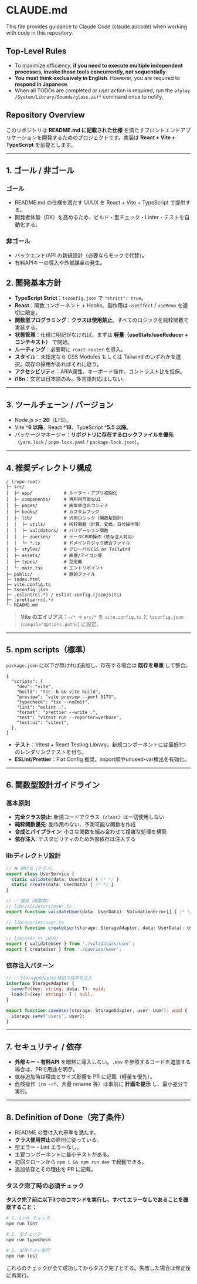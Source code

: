 # CLAUDE.md

This file provides guidance to Claude Code (claude.ai/code) when working with code in this repository.

## Top-Level Rules

- To maximize efficiency, **if you need to execute multiple independent processes, invoke those tools concurrently, not sequentially**.
- **You must think exclusively in English**. However, you are required to **respond in Japanese**.
- When all TODOs are completed or user action is required, run the `afplay /System/Library/Sounds/glass.aiff` command once to notify.

## Repository Overview

このリポジトリは **README.md に記載された仕様** を満たすフロントエンドアプリケーションを開発するためのプロジェクトです。実装は **React + Vite + TypeScript** を前提とします。

---

## 1. ゴール / 非ゴール

### ゴール

- README.md の仕様を満たす UI/UX を React + Vite + TypeScript で提供する。
- 開発者体験（DX）を高めるため、ビルド・型チェック・Linter・テストを自動化する。

### 非ゴール

- バックエンド/API の新規設計（必要ならモックで代替）。
- 有料APIキーの導入や外部課金の発生。

## 2. 開発基本方針

- **TypeScript Strict**：`tsconfig.json` で `"strict": true`。
- **React**：関数コンポーネント + Hooks。副作用は `useEffect` / `useMemo` を適切に限定。
- **関数型プログラミング**：**クラスは使用禁止**。すべてのロジックを純粋関数で実装する。
- **状態管理**：仕様に明記がなければ、まずは **軽量（useState/useReducer + コンテキスト）** で開始。
- **ルーティング**：必要時に `react-router` を導入。
- **スタイル**：未指定なら CSS Modules もしくは Tailwind のいずれかを選択。既存の採用があればそれに従う。
- **アクセシビリティ**：ARIA属性、キーボード操作、コントラスト比を担保。
- **i18n**：文言は日本語のみ。多言語対応はしない。

---

## 3. ツールチェーン / バージョン

- Node.js **>= 20**（LTS）。
- Vite **^6 以降**、React **^18**、TypeScript **^5.5 以降**。
- パッケージマネージャ：**リポジトリに存在するロックファイルを優先**（`yarn.lock` / `pnpm-lock.yaml` / `package-lock.json`）。

---

## 4. 推奨ディレクトリ構成

```
/ (repo root)
├─ src/
│  ├─ app/            # ルーター・アプリ初期化
│  ├─ components/     # 再利用可能なUI
│  ├─ pages/          # 画面単位のコンテナ
│  ├─ hooks/          # カスタムフック
│  ├─ lib/            # 汎用ロジック（関数型設計）
│  │  ├─ utils/       # 純粋関数（計算、変換、日付操作等）
│  │  ├─ validators/  # バリデーション関数
│  │  ├─ queries/     # データCRUD操作（依存注入対応）
│  │  └─ *.ts         # ドメインロジック統合ファイル
│  ├─ styles/         # グローバルCSS or Tailwind
│  ├─ assets/         # 画像/アイコン等
│  ├─ types/          # 型定義
│  └─ main.tsx        # エントリポイント
├─ public/            # 静的ファイル
├─ index.html
├─ vite.config.ts
├─ tsconfig.json
├─ .eslintrc(.*) / eslint.config.(js|mjs|ts)
├─ .prettierrc(.*)
└─ README.md
```

> **Vite のエイリアス**：`~/*` → `src/*` を `vite.config.ts` と `tsconfig.json` (`compilerOptions.paths`) に設定。

---

## 5. npm scripts（標準）

`package.json` に以下が無ければ追加し、存在する場合は **既存を尊重** して整合。

```jsonc
{
  "scripts": {
    "dev": "vite",
    "build": "tsc -b && vite build",
    "preview": "vite preview --port 5173",
    "typecheck": "tsc --noEmit",
    "lint": "eslint .",
    "format": "prettier --write .",
    "test": "vitest run --reporter=verbose",
    "test:ui": "vitest",
  },
}
```

- **テスト**：Vitest + React Testing Library。新規コンポーネントには最低1つのレンダリングテストを付与。
- **ESLint/Prettier**：Flat Config 推奨。import順やunused-var検出を有効化。

---

## 6. 関数型設計ガイドライン

### 基本原則

- **完全クラス禁止**: 新規コードでクラス（`class`）は一切使用しない
- **純粋関数優先**: 副作用のない、予測可能な関数を作成
- **合成とパイプライン**: 小さな関数を組み合わせて複雑な処理を構築
- **依存注入**: テスタビリティのため外部依存は注入する

### libディレクトリ設計

```typescript
// ❌ 避ける（クラス）
export class UserService {
  static validate(data: UserData) { /* */ }
  static create(data: UserData) { /* */ }
}

// ✅ 推奨（関数群）
// lib/validators/user.ts
export function validateUser(data: UserData): ValidationError[] { /* */ }

// lib/queries/user.ts  
export function createUser(storage: StorageAdapter, data: UserData): User { /* */ }

// lib/user.ts（統合）
export { validateUser } from './validators/user';
export { createUser } from './queries/user';
```

### 依存注入パターン

```typescript
// ✅ StorageAdapter経由で依存を注入
interface StorageAdapter {
  save<T>(key: string, data: T): void;
  load<T>(key: string): T | null;
}

export function saveUser(storage: StorageAdapter, user: User): void {
  storage.save('users', user);
}
```

---

## 7. セキュリティ / 依存

- **外部キー・有料API** を暗黙に導入しない。`.env` を参照するコードを追加する場合は、PRで用途を明示。
- 依存追加時は理由とサイズ影響を PR に記載（軽量を優先）。
- 危険操作（`rm -rf`、大量 rename 等）は事前に **計画を提示** し、最小差分で実行。

---

## 8. Definition of Done（完了条件）

- README の受け入れ基準を満たす。
- **クラス使用禁止**の原則に従っている。
- 型エラー・Lint エラーなし。
- 主要コンポーネントに最小テストがある。
- 初回クローンから `npm i && npm run dev` で起動できる。
- 追加依存とその理由を PR に記載。

### タスク完了時の必須チェック

**タスク完了前に以下3つのコマンドを実行し、すべてエラーなしであることを確認すること**：

```bash
# 1. Lint チェック
npm run lint

# 2. 型チェック
npm run typecheck

# 3. 単体テスト実行
npm run test
```

これらのチェックが全て成功してからタスク完了とする。失敗した場合は修正後に再実行。
